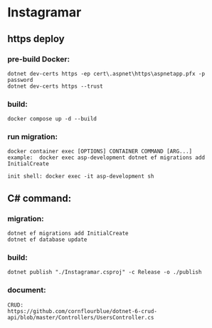 # Instagramar
## https deploy
### pre-build Docker:
    dotnet dev-certs https -ep cert\.aspnet\https\aspnetapp.pfx -p password
    dotnet dev-certs https --trust
### build:
    docker compose up -d --build
### run migration:
    docker container exec [OPTIONS] CONTAINER COMMAND [ARG...]
    example:  docker exec asp-development dotnet ef migrations add InitialCreate
    
    init shell: docker exec -it asp-development sh

## C# command:
### migration:
    dotnet ef migrations add InitialCreate
    dotnet ef database update
### build:
    dotnet publish "./Instagramar.csproj" -c Release -o ./publish 


### document:
    CRUD:
    https://github.com/cornflourblue/dotnet-6-crud-api/blob/master/Controllers/UsersController.cs
